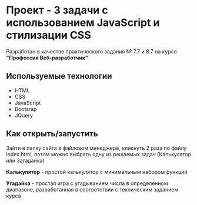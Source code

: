 # Проект -  3 задачи с использованием JavaScript и стилизации CSS

Разработан в качестве практического задания № 7.7 и 8.7 на курсе **"Профессия Веб-разработчик"**

## Используемые технологии

* HTML
* CSS
* JavaScript 
* Bootsrap 
* JQuery


## Как открыть/запустить

Зайти в папку сайта в файловом менеджере, кликнуть 2 раза по файлу index.html, потом можно выбрать одну из решаемых задач (Калькулятор или Загадайка)

**Калькулятор** - простой калькулятор с минимальным набором функций 

**Угадайка** - простая игра с угадыванием числа в определенном диапазоне, разработанная в соответствии с техническим заданием курса